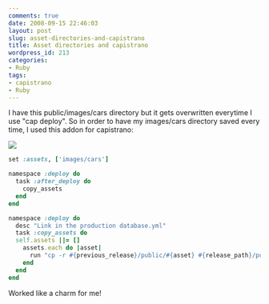 ```yaml
---
comments: true
date: 2008-09-15 22:46:03
layout: post
slug: asset-directories-and-capistrano
title: Asset directories and capistrano
wordpress_id: 213
categories:
- Ruby
tags:
- capistrano
- Ruby
---
```


I have this public/images/cars directory but it gets overwritten everytime I use "cap deploy". So in order to have my images/cars directory saved every time, I used this addon for capistrano:

![](/images/uploads/2008/09/capistrano_logo.png)

``` ruby
set :assets, ['images/cars']

namespace :deploy do
  task :after_deploy do
    copy_assets
  end
end

namespace :deploy do
  desc "Link in the production database.yml"
  task :copy_assets do
  self.assets ||= []
    assets.each do |asset|
      run "cp -r #{previous_release}/public/#{asset} #{release_path}/public/#{asset}"
    end
  end
end
```



Worked like a charm for me!
